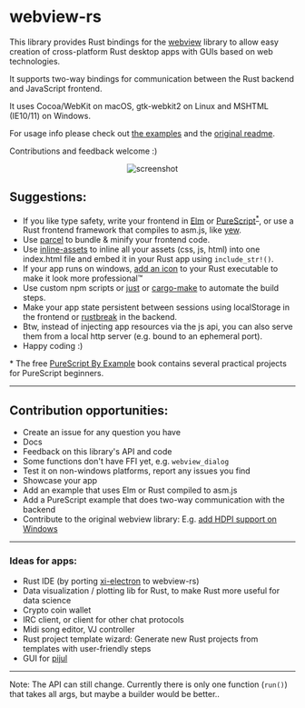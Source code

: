 # webview-rs

This library provides Rust bindings for the [webview](https://github.com/zserge/webview) library to allow easy creation of cross-platform Rust desktop apps with GUIs based on web technologies.

It supports two-way bindings for communication between the Rust backend and JavaScript frontend.

It uses Cocoa/WebKit on macOS, gtk-webkit2 on Linux and MSHTML (IE10/11) on Windows.

For usage info please check out [the examples](tree/master/examples) and the [original readme](https://github.com/zserge/webview/blob/master/README.md).

Contributions and feedback welcome :)

<p align="center"><img alt="screenshot" src="https://i.imgur.com/Z3c2zwD.png"></p>

## Suggestions:
- If you like type safety, write your frontend in [Elm](http://elm-lang.org/) or [PureScript](http://www.purescript.org/)<sup>[*](#n1)</sup>, or use a Rust frontend framework that compiles to asm.js, like [yew](https://github.com/DenisKolodin/yew).
- Use [parcel](https://parceljs.org/) to bundle & minify your frontend code.
- Use [inline-assets](https://www.npmjs.com/package/inline-assets) to inline all your assets (css, js, html) into one index.html file and embed it in your Rust app using `include_str!()`.
- If your app runs on windows, [add an icon](https://github.com/mxre/winres) to your Rust executable to make it look more professional™
- Use custom npm scripts or [just](https://github.com/casey/just) or [cargo-make](https://github.com/sagiegurari/cargo-make) to automate the build steps.
- Make your app state persistent between sessions using localStorage in the frontend or [rustbreak](https://crates.io/crates/rustbreak) in the backend.
- Btw, instead of injecting app resources via the js api, you can also serve them from a local http server (e.g. bound to an ephemeral port).
- Happy coding :)

<a name="n1">*</a> The free [PureScript By Example](https://leanpub.com/purescript/read) book contains several practical projects for PureScript beginners.

---

## Contribution opportunities:
- Create an issue for any question you have
- Docs
- Feedback on this library's API and code
- Some functions don't have FFI yet, e.g. `webview_dialog`
- Test it on non-windows platforms, report any issues you find
- Showcase your app
- Add an example that uses Elm or Rust compiled to asm.js
- Add a PureScript example that does two-way communication with the backend
- Contribute to the original webview library: E.g. [add HDPI support on Windows](https://github.com/zserge/webview/issues/54)

---

### Ideas for apps:
- Rust IDE (by porting [xi-electron](https://github.com/acheronfail/xi-electron) to webview-rs)
- Data visualization / plotting lib for Rust, to make Rust more useful for data science
- Crypto coin wallet
- IRC client, or client for other chat protocols
- Midi song editor, VJ controller
- Rust project template wizard: Generate new Rust projects from templates with user-friendly steps
- GUI for [pijul](https://pijul.org/)

---

Note: The API can still change. Currently there is only one function (`run()`) that takes all args, but maybe a builder would be better..
